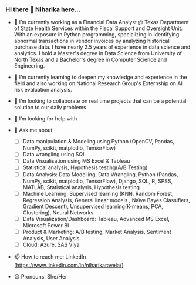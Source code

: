 ### Hi there 👋 Niharika here...

- 🔭 I’m currently working as a Financial Data Analyst @ Texas Department of State Health Services within the Fiscal Support and Oversight Unit. With an exposure in Python programming, specializing in identifying abnormal transactions in vendor invoices by analyzing historical purchase data. I have nearly 2.5 years of experience in data science and analytics. I hold a Master's degree in Data Science from University of North Texas and a Bachelor's degree in Computer Science and Engineering.

- 🌱 I’m currently learning to deepen my knowledge and experience in the field and also working on National Research Group's Externship on AI risk evaluation analysis.

- 👯 I’m looking to collaborate on real time projects that can be a potential solution to our daily problems
  
- 🤔 I’m looking for help with 
  
- 💬 Ask me about
  - [ ] Data manipulation & Modeling using Python (OpenCV, Pandas, NumPy, scikit, matplotlib, TensorFlow)
  - [ ] Data wrangling using SQL
  - [ ] Data Visualisation using MS Excel & Tableau
  - [ ] Statistical analysis, Hypothesis testing(A/B Testing)
  - [ ] Data Analysis: Data Modelling, Data Wrangling, Python (Pandas, NumPy, scikit, matplotlib, TensorFlow), Django, SQL, R, SPSS, MATLAB, Statistical analysis, Hypothesis testing
  - [ ] Machine Learning: Supervised learning (KNN, Random Forest, Regression Analysis, General linear models , Naïve Bayes Classifiers, Gradient Descent), Unsupervised learning(K-means, PCA, Clustering), Neural Networks
  - [ ] Data Visualization/Dashboard: Tableau, Advanced MS Excel, Microsoft Power BI
  - [ ] Product & Marketing: A/B testing, Market Analysis, Sentiment Analysis, User Analysis
  - [ ] Cloud: Azure, SAS Viya
  
- 📫 How to reach me: LinkedIn [https://www.linkedin.com/in/niharikaravela/]
  
- 😄 Pronouns: She/Her

